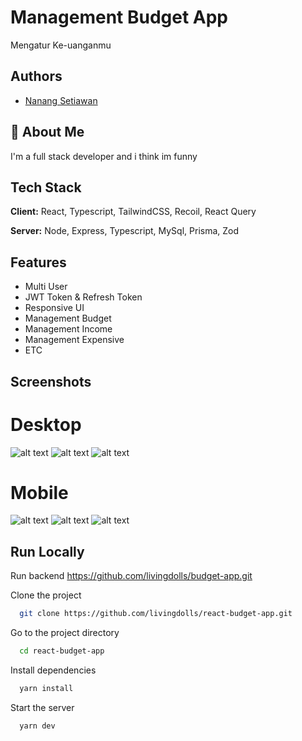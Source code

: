 # Management Budget App

Mengatur Ke-uanganmu

## Authors

-   [Nanang Setiawan](https://github.com/livingdolls/)

## 🚀 About Me

I'm a full stack developer and i think im funny

## Tech Stack

**Client:** React, Typescript, TailwindCSS, Recoil, React Query

**Server:** Node, Express, Typescript, MySql, Prisma, Zod

## Features

-   Multi User
-   JWT Token & Refresh Token
-   Responsive UI
-   Management Budget
-   Management Income
-   Management Expensive
-   ETC

## Screenshots

# Desktop

![alt text](https://raw.githubusercontent.com/livingdolls/react-budget-app/main/src/assets/screenshoot/Home%20Page.png)
![alt text](https://raw.githubusercontent.com/livingdolls/react-budget-app/main/src/assets/screenshoot/Income%20Page.png)
![alt text](https://raw.githubusercontent.com/livingdolls/react-budget-app/main/src/assets/screenshoot/Login%20Page.png)

# Mobile

![alt text](https://raw.githubusercontent.com/livingdolls/react-budget-app/main/src/assets/screenshoot/Home%20Mobile.png)
![alt text](https://raw.githubusercontent.com/livingdolls/react-budget-app/main/src/assets/screenshoot/Income%20Mobile.png)
![alt text](https://raw.githubusercontent.com/livingdolls/react-budget-app/main/src/assets/screenshoot/Login%20Mobile.png)

## Run Locally

Run backend https://github.com/livingdolls/budget-app.git

Clone the project

```bash
  git clone https://github.com/livingdolls/react-budget-app.git
```

Go to the project directory

```bash
  cd react-budget-app
```

Install dependencies

```bash
  yarn install
```

Start the server

```bash
  yarn dev
```
